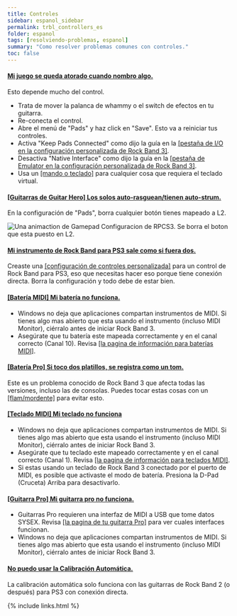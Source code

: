 ```yaml
---
title: Controles
sidebar: espanol_sidebar
permalink: trbl_controllers_es
folder: espanol
tags: [resolviendo-problemas, espanol]
summary: "Como resolver problemas comunes con controles."
toc: false
---
```


<div class="panel-group" id="accordion">
                    <div class="panel panel-default">
                        <div class="panel-heading">
                            <h4 class="panel-title">
                                <a class="noCrossRef accordion-toggle" data-toggle="collapse" data-parent="#accordion" href="#atorado-nombrando">Mi juego se queda atorado cuando nombro algo.</a>
                            </h4>
                        </div>
                        <div id="atorado-nombrando" class="panel-collapse collapse noCrossRef">
                            <div class="panel-body">
                                <p>Esto depende mucho del control.</p>
<ul>
<li>Trata de mover la palanca de whammy o el switch de efectos en tu guitarra.</li>
<li>Re-conecta el control.</li>
<li>Abre el menú de "Pads" y haz click en "Save". Esto va a reiniciar tus controles.</li>
<li>Activa "Keep Pads Connected" como dijo la guía en la <a href="https://rb3pc.milohax.org/custom_config_io_es" target="_blank">[pestaña de I/O en la configuración personalizada de Rock Band 3]</a>.</li>
<li>Desactiva "Native Interface" como dijo la guía en la <a href="https://rb3pc.milohax.org/custom_config_emu_es" target="_blank">[pestaña de Emulator en la configuración personalizada de Rock Band 3]</a>.</li>
<li>Usa un <a href="https://rb3pc.milohax.org/ctrls#gamepads_es" target="_blank">[mando o teclado]</a> para cualquier cosa que requiera el teclado virtual.</li>
</ul>
                            </div>
                        </div>
                    </div>
                    <!-- /.panel -->
                                        <div class="panel panel-default">
                        <div class="panel-heading">
                            <h4 class="panel-title">
                                <a class="noCrossRef accordion-toggle" data-toggle="collapse" data-parent="#accordion" href="#solo-auto-strum">[Guitarras de Guitar Hero] Los solos auto-rasguean/tienen auto-strum.</a>
                            </h4>
                        </div>
                        <div id="solo-auto-strum" class="panel-collapse collapse noCrossRef">
                            <div class="panel-body">
                                <p>En la configuración de "Pads", borra cualquier botón tienes mapeado a L2.</p>
<p><img src="https://rb3pc.milohax.org/images/instruments/xtra/gtrs/solol2.gif" alt="Una animaction de Gamepad Configuracion de RPCS3. Se borra el boton que esta puesto en L2." title="L2 Borrado"></p>
                            </div>
                        </div>
                    </div>
                    <!-- /.panel -->
                    <div class="panel panel-default">
                        <div class="panel-heading">
                            <h4 class="panel-title">
                                <a class="noCrossRef accordion-toggle" data-toggle="collapse" data-parent="#accordion" href="#ps3-rb-dos-instrumentos">Mi instrumento de Rock Band para PS3 sale como si fuera dos.</a>
                            </h4>
                        </div>
                        <div id="ps3-rb-dos-instrumentos" class="panel-collapse collapse noCrossRef">
                            <div class="panel-body">
                                Creaste una <a href="https://rb3pc.milohax.org/ctrls_es" target="_blank">[configuración de controles personalizada]</a> para un control de Rock Band para PS3, eso que necesitas hacer eso porque tiene conexión directa. Borra la configuración y todo debe de estar bien.
                            </div>
                        </div>
                    </div>
                    <!-- /.panel -->
                                        <div class="panel panel-default">
                        <div class="panel-heading">
                            <h4 class="panel-title">
                                <a class="noCrossRef accordion-toggle" data-toggle="collapse" data-parent="#accordion" href="#no-sirve-bateria-midi">[Batería MIDI] Mi batería no funciona.</a>
                            </h4>
                        </div>
                        <div id="no-sirve-bateria-midi" class="panel-collapse collapse noCrossRef">
                            <div class="panel-body">
                                <ul>
                                <li>Windows no deja que aplicaciones compartan instrumentos de MIDI. Si tienes algo mas abierto que esta usando el instrumento (incluso MIDI Monitor), ciérralo antes de iniciar Rock Band 3.</li>
                                <li>Asegúrate que tu batería este mapeada correctamente y en el canal correcto (Canal 10). Revisa <a href="https://rb3pc.milohax.org/ctrls_drums_midi_es" target="_blank">[la pagina de información para baterías MIDI]</a>.</li>
                                </ul>
                            </div>
                        </div>
                    </div>
                    <!-- /.panel -->
                                        <div class="panel panel-default">
                        <div class="panel-heading">
                            <h4 class="panel-title">
                                <a class="noCrossRef accordion-toggle" data-toggle="collapse" data-parent="#accordion" href="#dos-platillos-tom">[Batería Pro] Si toco dos platillos, se registra como un tom.</a>
                            </h4>
                        </div>
                        <div id="dos-platillos-tom" class="panel-collapse collapse noCrossRef">
                            <div class="panel-body">
                                Este es un problema conocido de Rock Band 3 que afecta todas las versiones, incluso las de consolas. Puedes tocar estas cosas con un <a href="https://es.wikipedia.org/wiki/Rudimento#Terminolog%C3%ADa" target="_blank">[flam/mordente]</a> para evitar esto.
                            </div>
                        </div>
                    </div>
                    <!-- /.panel -->
                                        <div class="panel panel-default">
                        <div class="panel-heading">
                            <h4 class="panel-title">
                                <a class="noCrossRef accordion-toggle" data-toggle="collapse" data-parent="#accordion" href="#teclado-midi-no-funciona">[Teclado MIDI] Mi teclado no funciona</a>
                            </h4>
                        </div>
                        <div id="teclado-midi-no-funciona" class="panel-collapse collapse noCrossRef">
                            <div class="panel-body">
                                <ul>
                                <li>Windows no deja que aplicaciones compartan instrumentos de MIDI. Si tienes algo mas abierto que esta usando el instrumento (incluso MIDI Monitor), ciérralo antes de iniciar Rock Band 3.</li> 
                                <li>Asegúrate que tu teclado este mapeado correctamente y en el canal correcto (Canal 1). Revisa <a href="https://rb3pc.milohax.org/ctrls_keys_midi_es" target="_blank">[la pagina de información para teclados MIDI]</a>.</li>
                                <li>Si estas usando un teclado de Rock Band 3 conectado por el puerto de MIDI, es posible que activaste el modo de batería. Presiona la D-Pad (Cruceta) Arriba para desactivarlo.</li>
                                </ul>
                            </div>
                        </div>
                    </div>
                    <!-- /.panel -->
                                        <div class="panel panel-default">
                        <div class="panel-heading">
                            <h4 class="panel-title">
                                <a class="noCrossRef accordion-toggle" data-toggle="collapse" data-parent="#accordion" href="#protarra-no-funciona">[Guitarra Pro] Mi guitarra pro no funciona.</a>
                            </h4>
                        </div>
                        <div id="protarra-no-funciona" class="panel-collapse collapse noCrossRef">
                            <div class="panel-body">
                                <ul>
                                <li>Guitarras Pro requieren una interfaz de MIDI a USB que tome datos SYSEX. Revisa <a href="https://rb3pc.milohax.org/ctrls_es#guitarras-pro" target="_blank">[la pagina de tu guitarra Pro]</a> para ver cuales interfaces funcionan.</li>
                                <li>Windows no deja que aplicaciones compartan instrumentos de MIDI. Si tienes algo mas abierto que esta usando el instrumento (incluso MIDI Monitor), ciérralo antes de iniciar Rock Band 3.</li>
                                </ul>
                            </div>
                        </div>
                    </div>
                    <!-- /.panel -->
                                        <div class="panel panel-default">
                        <div class="panel-heading">
                            <h4 class="panel-title">
                                <a class="noCrossRef accordion-toggle" data-toggle="collapse" data-parent="#accordion" href="#no-cali-auto">No puedo usar la Calibración Automática.</a>
                            </h4>
                        </div>
                        <div id="no-cali-auto" class="panel-collapse collapse noCrossRef">
                            <div class="panel-body">
                                La calibración automática solo funciona con las guitarras de Rock Band 2 (o después) para PS3 con conexión directa.
                            </div>
                        </div>
                    </div>
                    <!-- /.panel -->
</div>
<!-- /.panel-group -->

{% include links.html %}